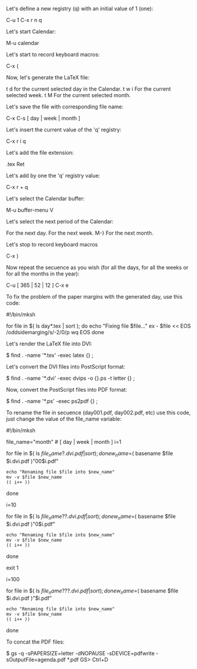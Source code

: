 Let's define a new registry (q) with an initial value of 1 (one):

C-u 1 C-x r n q

Let's start Calendar:

M-u calendar

Let's start to record keyboard macros:

C-x (

Now, let's generate the LaTeX file:

t d for the current selected day in the Calendar.
t w i For the current selected week.
t M For the current selected month.

Let's save the file with corresponding file name:

C-x C-s [ day | week | month ]

Let's insert the current value of the 'q' registry:

C-x r i q

Let's add the file extension:

.tex Ret

Let's add by one the 'q' registry value:

C-x r + q

Let's select the Calendar buffer:

M-u buffer-menu
V

Let's select the next period of the Calendar:

 For the next day.
 For the next week.
 M-} For the next month.
 
 Let's stop to record keyboard macros
 
 C-x )
 
 Now repeat the secuence as you wish (for all the days, for all the weeks or for all the months in the year):
 
 C-u [ 365 | 52 | 12 ] C-x e
 
 To fix the problem of the paper margins with the generated day, use this code:
 
 #!/bin/mksh
 
 for file in $( ls day*.tex | sort ); do
	echo "Fixing file $file..."
 ex - $file << EOS
 /oddsidemarging/s/-2/0/p
 wq
 EOS
 done
 
 Let's render the LaTeX file into DVI:
 
 $ find . -name '*.tex' -exec latex {} \;
 
 Let's convert the DVI files into PostScript format:
 
 $ find . -name '*.dvi' -exec dvips -o {}.ps -t letter {} \;
 
 Now, convert the PostScript files into PDF format:
 
 $ find . -name '*.ps' -exec ps2pdf {} \;
 
 To rename the file in secuence (day001.pdf, day002.pdf, etc) use this code, just change the value of the file_name variable:
 
 #!/bin/mksh

file_name="month" # [ day | week | month ]
i=1

for file in $( ls $file_name?.dvi.pdf | sort ); do
	new_name=$( basename $file $i.dvi.pdf )"00$i.pdf"

	echo "Renaming file $file into $new_name"
	mv -v $file $new_name
	(( i++ ))
done

i=10

for file in $( ls $file_name??.dvi.pdf | sort ); do
	new_name=$( basename $file $i.dvi.pdf )"0$i.pdf"

	echo "Renaming file $file into $new_name"
	mv -v $file $new_name
	(( i++ ))
done

exit 1

i=100

for file in $( ls $file_name???.dvi.pdf | sort ); do
	new_name=$( basename $file $i.dvi.pdf )"$i.pdf"

	echo "Renaming file $file into $new_name"
	mv -v $file $new_name
	(( i++ ))
done
 
 To concat the PDF files:
 
 $ gs -q -sPAPERSIZE=letter -dNOPAUSE -sDEVICE=pdfwrite -sOutputFile=agenda.pdf *.pdf
 GS> Ctrl+D
 
 
 
